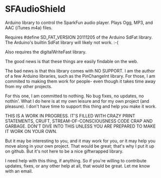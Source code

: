 SFAudioShield
=============

Arduino library to control the SparkFun audio player. Plays Ogg, MP3, and AAC (iTunes m4a) files.

Requires #define SD_FAT_VERSION 20111205 of the Arduino SdFat library. The Arduino's builtin
SdFat library will likely not work. :-(

Also requires the digitalWriteFast library.

The good news is that these things are easily findable on the web.

The bad news is that this library comes with NO SUPPORT. I am the author of a few Arduino libraries,
such as the PinChangeInt library. For those, I am commited to making them work for people- even
though it takes time away from my other projects.

For this one, I am committed to nothing. No bug fixes, no updates, no nothin'. What I do here is
at my own leisure and for my own project (and pleasure). I don't have time to support this thing
and help you make it work. 

THIS IS A WORK IN PROGRESS. IT'S FILLED WITH CRAZY PRINT STATEMENTS, CRUFT, STREAM-OF-CONSCIOUSNESS
CODE CRAP AND GARBAGE. DON'T DIVE INTO THIS UNLESS YOU ARE PREPARED TO MAKE IT WORK ON YOUR OWN.

But it may be interesting to you, and it may work for you, or it may help you move along in
your own project. That would be great; that's why I put it up on github. But it's not here to
be a nice giftwrapped library.

I need help with this thing, if anything. So if you're willing to contribute updates, fixes,
or any other help at all, that would be great. Let me know with an email.
